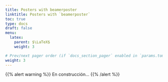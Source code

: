 ```yaml
---
title: Posters with beamerposter
linktitle: Posters with `beamerposter`
toc: true
type: docs
draft: false
menu:
  latex:
    parent: $\LaTeX$
    weight: 3

# Prev/next pager order (if `docs_section_pager` enabled in `params.toml`)
weight: 3
---
```


{{% alert warning %}}
En construcción...
{{% /alert %}}